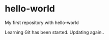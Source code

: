 # hello-world
My first repository with hello-world

Learning Git has been started.
Updating again..
